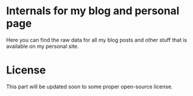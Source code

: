 Internals for my blog and personal page
================

Here you can find the raw data for all my blog posts and other stuff that is available on my personal site.

License
================

This part will be updated soon to some proper open-source license.


